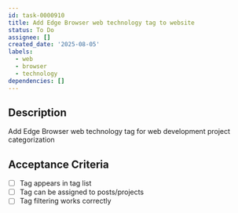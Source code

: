 ```yaml
---
id: task-0000910
title: Add Edge Browser web technology tag to website
status: To Do
assignee: []
created_date: '2025-08-05'
labels:
  - web
  - browser
  - technology
dependencies: []
---
```


## Description

Add Edge Browser web technology tag for web development project categorization

## Acceptance Criteria

- [ ] Tag appears in tag list
- [ ] Tag can be assigned to posts/projects
- [ ] Tag filtering works correctly

